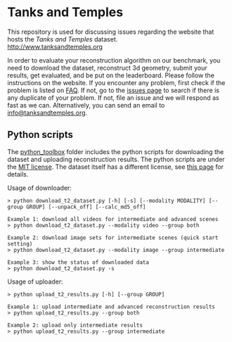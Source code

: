 # Tanks and Temples

This repository is used for discussing issues regarding the website that hosts the *Tanks and Temples* dataset.  
http://www.tanksandtemples.org

In order to evaluate your reconstruction algorithm on our benchmark, you need to download the dataset, reconstruct 3d geometry, submit your results, get evaluated, and be put on the leaderboard. Please follow the instructions on the website. If you encounter any problem, first check if the problem is listed on [FAQ](FAQ.md). If not, go to the [issues page](https://github.com/IntelVCL/TanksAndTemples/issues) to search if there is any duplicate of your problem. If not, file an issue and we will respond as fast as we can. Alternatively, you can send an email to [info@tanksandtemples.org](mailto:info@tanksandtemples.org).

## Python scripts

The [python_toolbox](python_toolbox) folder includes the python scripts for downloading the dataset and uploading reconstruction results. The python scripts are under the [MIT license](LICENSE). The dataset itself has a different license, see [this page](https://tanksandtemples.org/license/) for details.

Usage of downloader:
```
> python download_t2_dataset.py [-h] [-s] [--modality MODALITY] [--group GROUP] [--unpack_off] [--calc_md5_off]

Example 1: download all videos for intermediate and advanced scenes
> python download_t2_dataset.py --modality video --group both

Example 2: download image sets for intermediate scenes (quick start setting)
> python download_t2_dataset.py --modality image --group intermediate

Example 3: show the status of downloaded data
> python download_t2_dataset.py -s
```

Usage of uploader:
```
> python upload_t2_results.py [-h] [--group GROUP]

Example 1: upload intermediate and advanced reconstruction results
> python upload_t2_results.py --group both

Example 2: upload only intermediate results
> python upload_t2_results.py --group intermediate
```
